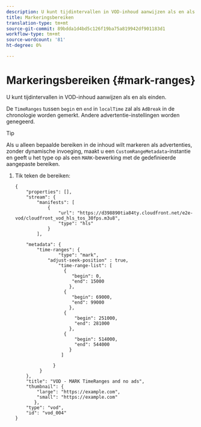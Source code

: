 ```yaml
---
description: U kunt tijdintervallen in VOD-inhoud aanwijzen als en als einden.
title: Markeringsbereiken
translation-type: tm+mt
source-git-commit: 89bdda1d4bd5c126f19ba75a819942df901183d1
workflow-type: tm+mt
source-wordcount: '81'
ht-degree: 0%

---
```



# Markeringsbereiken {#mark-ranges}

U kunt tijdintervallen in VOD-inhoud aanwijzen als en als einden.

De `TimeRanges` tussen `begin` en `end` in `localTime` zal als `AdBreak` in de chronologie worden gemerkt. Andere advertentie-instellingen worden genegeerd.

>[!TIP]
>
>Als u alleen bepaalde bereiken in de inhoud wilt markeren als advertenties, zonder dynamische invoeging, maakt u een `CustomRangeMetadata`-instantie en geeft u het type op als een `MARK`-bewerking met de gedefinieerde aangepaste bereiken.

1. Tik teken de bereiken:

   ```
   {   
       "properties": [],
       "stream": {
           "manifests": [
               {
                   "url": "https://d398890tia84ty.cloudfront.net/e2e-vod/cloudfront_vod_hls_tos_30fps.m3u8",
                   "type": "hls"
               }
           ],
   
       "metadata": {
           "time-ranges": {
                   "type": "mark",
               "adjust-seek-position" : true,   
                   "time-range-list": [
                     {
                        "begin": 0,
                        "end": 15000
                       },
                     {
                        "begin": 69000,
                        "end": 99000
                       },
                     {
                         "begin": 251000,
                         "end": 281000
                       },
                     {
                         "begin": 514000,
                         "end": 544000
                       }
                    ]
   
                 }
            }           
       },   
       "title": "VOD - MARK TimeRanges and no ads",
       "thumbnail": {
           "large": "https://example.com",
           "small": "https://example.com"
          },
       "type": "vod",
       "id": "vod_004"
   }
   ```
